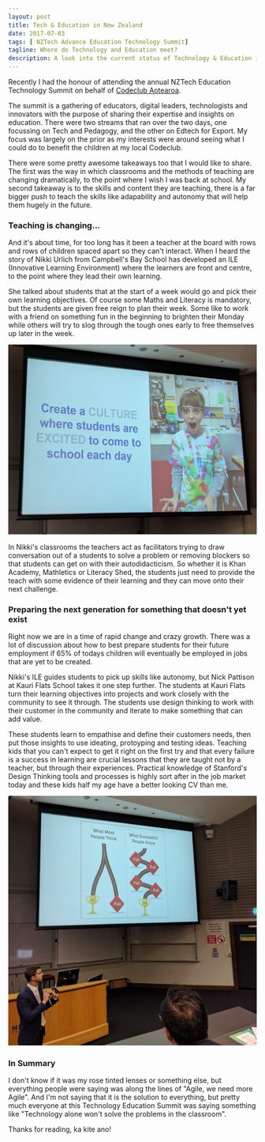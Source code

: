 ```yaml
---
layout: post
title: Tech & Education in New Zealand
date: 2017-07-03
tags: [ NZTech Advance Education Technology Summit]
tagline: Where do Technology and Education meet?
description: A look into the current status of Technology & Education in NZ
---
```


Recently I had the honour of attending the annual NZTech Education Technology Summit on behalf of [Codeclub Aotearoa](https://codeclub.nz).

The summit is a gathering of educators, digital leaders, technologists and innovators with the purpose of sharing their expertise and insights on education. There were two streams that ran over the two days, one focussing on Tech and Pedagogy, and the other on Edtech for Export. My focus was largely on the prior as my interests were around seeing what I could do to benefit the children at my local Codeclub.

There were some pretty awesome takeaways too that I would like to share. The first was the way in which classrooms and the methods of teaching are changing dramatically, to the point where I wish I was back at school. My second takeaway is to the skills and content they are teaching, there is a far bigger push to teach the skills like adapability and autonomy that will help them hugely in the future.

### Teaching is changing...

And it's about time, for too long has it been a teacher at the board with rows and rows of children spaced apart so they can't interact. When I heard the story of Nikki Urlich from Campbell's Bay School has developed an ILE (Innovative Learning Environment) where the learners are front and centre, to the point where they lead their own learning.

She talked about students that at the start of a week would go and pick their own learning objectives. Of course some Maths and Literacy is mandatory, but the students are given free reign to plan their week. Some like to work with a friend on something fun in the beginning to brighten their Monday while others will try to slog through the tough ones early to free themselves up later in the week.

<img src="/public/images/edutech1.jpg"/>

In Nikki's classrooms the teachers act as facilitators trying to draw conversation out of a students to solve a problem or removing blockers so that students can get on with their autodidacticism. So whether it is Khan Academy, Mathletics or Literacy Shed, the students just need to provide the teach with some evidence of their learning and they can move onto their next challenge.

### Preparing the next generation for something that doesn't yet exist

Right now we are in a time of rapid change and crazy growth. There was a lot of discussion about how to best prepare students for their future employment if 65% of todays children will eventually be employed in jobs that are yet to be created.

Nikki's ILE guides students to pick up skills like autonomy, but Nick Pattison at Kauri Flats School takes it one step further. The students at Kauri Flats turn their learning objectives into projects and work closely with the community to see it through. The students use design thinking to work with their customer in the community and iterate to make something that can add value.

These students learn to empathise and define their customers needs, then put those insights to use ideating, protoyping and testing ideas. Teaching kids that you can't expect to get it right on the first try and that every failure is a success in learning are crucial lessons that they are taught not by a teacher, but through their experiences. Practical knowledge of Stanford's Design Thinking tools and processes is highly sort after in the job market today and these kids half my age have a better looking CV than me.

<img src="/public/images/edutech2.jpg"/>

### In Summary

I don't know if it was my rose tinted lenses or something else, but everything people were saying was along the lines of "Agile, we need more Agile". And I'm not saying that it is the solution to everything, but pretty much everyone at this Technology Education Summit was saying something like "Technology alone won't solve the problems in the classroom".

Thanks for reading, ka kite ano!
